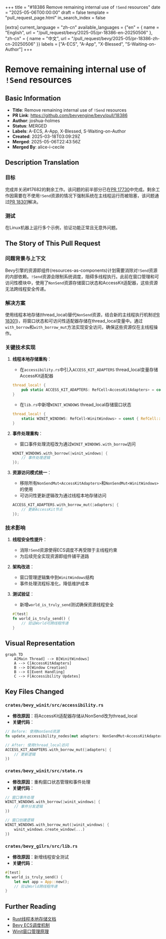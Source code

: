 +++
title = "#18386 Remove remaining internal use of `!Send` resources"
date = "2025-05-06T00:00:00"
draft = false
template = "pull_request_page.html"
in_search_index = false

[extra]
current_language = "zh-cn"
available_languages = {"en" = { name = "English", url = "/pull_request/bevy/2025-05/pr-18386-en-20250506" }, "zh-cn" = { name = "中文", url = "/pull_request/bevy/2025-05/pr-18386-zh-cn-20250506" }}
labels = ["A-ECS", "A-App", "X-Blessed", "S-Waiting-on-Author"]
+++

# Remove remaining internal use of `!Send` resources

## Basic Information
- **Title**: Remove remaining internal use of `!Send` resources
- **PR Link**: https://github.com/bevyengine/bevy/pull/18386
- **Author**: joshua-holmes
- **Status**: MERGED
- **Labels**: A-ECS, A-App, X-Blessed, S-Waiting-on-Author
- **Created**: 2025-03-18T03:09:29Z
- **Merged**: 2025-05-06T22:43:56Z
- **Merged By**: alice-i-cecile

## Description Translation
### 目标
完成并关闭#17682的剩余工作。该问题的前半部分已在[PR 17730](https://github.com/bevyengine/bevy/pull/17730)中完成。剩余工作因需要在不使用`!Send`资源的情况下强制系统在主线程运行而被阻塞，该问题通过[PR 18301](https://github.com/bevyengine/bevy/pull/18301)解决。

### 测试
在Linux机器上运行多个示例，验证功能正常且无意外问题。

## The Story of This Pull Request

### 问题背景与上下文
Bevy引擎的资源即组件(resources-as-components)计划需要消除对`!Send`资源的内部依赖。`!Send`资源会限制系统调度，阻碍多线程执行。此前在窗口管理和可访问性模块中，使用了`NonSend`资源存储窗口状态和AccessKit适配器，这些资源无法跨线程安全传递。

### 解决方案
使用线程本地存储(thread_local)替代`NonSend`资源，结合新的主线程执行机制([PR 18301](https://github.com/bevyengine/bevy/pull/18301))，将窗口状态和可访问性适配器存储在thread_local变量中。通过`with_borrow`和`with_borrow_mut`方法实现安全访问，确保这些资源仅在主线程操作。

### 关键技术实现
1. **线程本地存储重构**：
   - 在`accessibility.rs`中引入`ACCESS_KIT_ADAPTERS` thread_local变量存储AccessKit适配器
   ```rust
   thread_local! {
       pub static ACCESS_KIT_ADAPTERS: RefCell<AccessKitAdapters> = const { RefCell::new(AccessKitAdapters::new()) };
   }
   ```
   - 在`lib.rs`中新增`WINIT_WINDOWS` thread_local存储窗口状态
   ```rust
   thread_local! {
       static WINIT_WINDOWS: RefCell<WinitWindows> = const { RefCell::new(WinitWindows::new()) };
   }
   ```

2. **事件处理重构**：
   - 窗口事件处理流程改为通过`WINIT_WINDOWS.with_borrow`访问
   ```rust
   WINIT_WINDOWS.with_borrow(|winit_windows| {
       // 事件处理逻辑
   });
   ```

3. **资源访问模式统一**：
   - 移除所有`NonSendMut<AccessKitAdapters>`和`NonSendMut<WinitWindows>`的使用
   - 可访问性更新逻辑改为通过线程本地存储访问
   ```rust
   ACCESS_KIT_ADAPTERS.with_borrow_mut(|adapters| {
       // 更新AccessKit节点
   });
   ```

### 技术影响
1. **线程安全性提升**：
   - 消除`!Send`资源使得ECS调度不再受限于主线程约束
   - 为后续完全实现资源即组件铺平道路

2. **架构改进**：
   - 窗口管理逻辑集中到`WinitWindows`结构
   - 事件处理流程标准化，降低维护成本

3. **测试验证**：
   - 新增`world_is_truly_send`测试确保资源线程安全
   ```rust
   #[test]
   fn world_is_truly_send() {
       // 验证World可跨线程传递
   }
   ```

## Visual Representation

```mermaid
graph TD
    A[Main Thread] --> B[WinitWindows]
    A --> C[AccessKitAdapters]
    B --> D[Window Creation]
    B --> E[Event Handling]
    C --> F[Accessibility Updates]
```

## Key Files Changed

### `crates/bevy_winit/src/accessibility.rs`
- **修改原因**：将AccessKit适配器存储从NonSend改为thread_local
- **关键代码**：
```rust
// Before: 使用NonSend资源
fn update_accessibility_nodes(mut adapters: NonSendMut<AccessKitAdapters>, ...)

// After: 使用thread_local访问
ACCESS_KIT_ADAPTERS.with_borrow_mut(|adapters| {
    // 更新逻辑
})
```

### `crates/bevy_winit/src/state.rs`
- **修改原因**：重构窗口状态管理和事件处理
- **关键代码**：
```rust
// 窗口事件处理
WINIT_WINDOWS.with_borrow(|winit_windows| {
    // 事件分发逻辑
})

// 窗口创建逻辑
WINIT_WINDOWS.with_borrow_mut(|winit_windows| {
    winit_windows.create_window(...)
})
```

### `crates/bevy_gilrs/src/lib.rs`
- **修改原因**：新增线程安全测试
- **关键代码**：
```rust
#[test]
fn world_is_truly_send() {
    let mut app = App::new();
    // 验证World跨线程传递
}
```

## Further Reading
- [Rust线程本地存储文档](https://doc.rust-lang.org/std/thread/struct.LocalKey.html)
- [Bevy ECS调度机制](https://bevyengine.org/learn/book/ecs/schedules/)
- [Winit窗口管理原理](https://docs.rs/winit/latest/winit/)